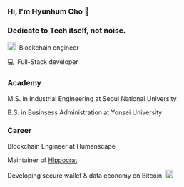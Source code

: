 ### Hi, I'm Hyunhum Cho 👋

### Dedicate to Tech itself, not noise.

<img src=https://s2.coinmarketcap.com/static/img/coins/200x200/1.png width=18 />&nbsp; Blockchain engineer

💻&nbsp; Full-Stack developer 


### Academy

M.S. in Industrial Engineering at Seoul National University

B.S. in Businsess Administration at Yonsei University

### Career

Blockchain Engineer at Humanscape

Maintainer of [Hippocrat](https://github.com/hippocrat-dao)

Developing secure wallet & data economy on Bitcoin &nbsp;<img src=https://s2.coinmarketcap.com/static/img/coins/200x200/1.png width=18 />
